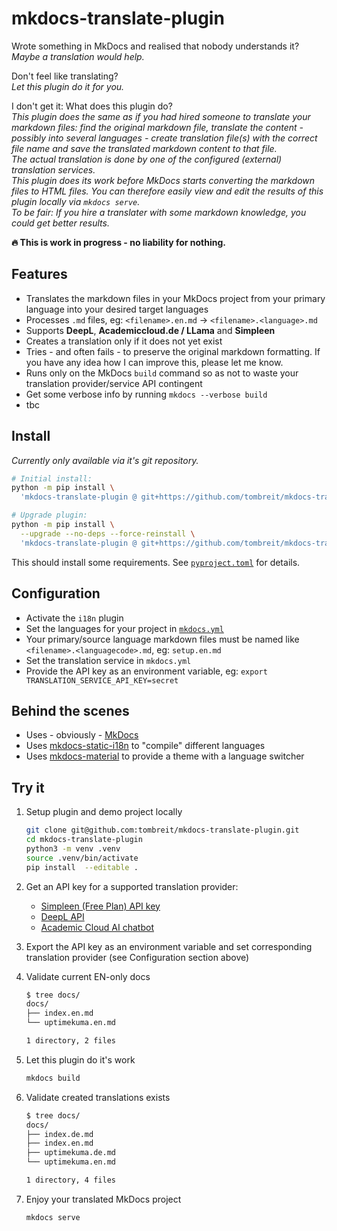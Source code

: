 <!--
SPDX-FileCopyrightText: 2024 Thomas Breitner

SPDX-License-Identifier: MIT
-->

# mkdocs-translate-plugin

Wrote something in MkDocs and realised that nobody understands it?  
*Maybe a translation would help.*

Don't feel like translating?  
*Let this plugin do it for you.*

I don't get it: What does this plugin do?  
*This plugin does the same as if you had hired someone to translate your markdown files: find the original markdown file, translate the content - possibly into several languages - create translation file(s) with the correct file name and save the translated markdown content to that file.*  
*The actual translation is done by one of the configured (external) translation services.*  
*This plugin does its work before MkDocs starts converting the markdown files to HTML files. You can therefore easily view and edit the results of this plugin locally via `mkdocs serve`.*  
*To be fair: If you hire a translater with some markdown knowledge, you could get better results.*

**🔥 This is work in progress - no liability for nothing.**

## Features

- Translates the markdown files in your MkDocs project from your primary language into your desired target languages
- Processes `.md` files, eg:  `<filename>.en.md` → `<filename>.<language>.md`
- Supports **DeepL**, **Academiccloud.de / LLama** and **Simpleen**
- Creates a translation only if it does not yet exist
- Tries - and often fails - to preserve the original markdown formatting. If you have any idea how I can improve this, please let me know.
- Runs only on the MkDocs `build` command so as not to waste your translation provider/service API contingent
- Get some verbose info by running `mkdocs --verbose build`
- tbc

## Install

*Currently only available via it's git repository.*

```bash
# Initial install:
python -m pip install \
  'mkdocs-translate-plugin @ git+https://github.com/tombreit/mkdocs-translate-plugin'

# Upgrade plugin:
python -m pip install \
  --upgrade --no-deps --force-reinstall \
  'mkdocs-translate-plugin @ git+https://github.com/tombreit/mkdocs-translate-plugin'
```

This should install some requirements. See [`pyproject.toml`](https://github.com/tombreit/mkdocs-translate-plugin/blob/main/pyproject.toml) for details.

## Configuration

- Activate the `i18n` plugin
- Set the languages for your project in [`mkdocs.yml`](https://github.com/tombreit/mkdocs-translate-plugin/blob/main/mkdocs.yml)
- Your primary/source language markdown files must be named like `<filename>.<languagecode>.md`, eg: `setup.en.md`
- Set the translation service in `mkdocs.yml`
- Provide the API key as an environment variable, eg: `export TRANSLATION_SERVICE_API_KEY=secret`

## Behind the scenes

- Uses - obviously - [MkDocs](https://www.mkdocs.org/)
- Uses [mkdocs-static-i18n](https://ultrabug.github.io/mkdocs-static-i18n/) to "compile" different languages
- Uses [mkdocs-material](https://squidfunk.github.io/mkdocs-material/) to provide a theme with a language switcher

## Try it

1. Setup plugin and demo project locally

    ```bash
    git clone git@github.com:tombreit/mkdocs-translate-plugin.git
    cd mkdocs-translate-plugin
    python3 -m venv .venv
    source .venv/bin/activate
    pip install  --editable .
    ```

1. Get an API key for a supported translation provider:
    - [Simpleen (Free Plan) API key](https://simpleen.io/signup)
    - [DeepL API](https://www.deepl.com/en/pro#developer)
    - [Academic Cloud AI chatbot](https://academiccloud.de/services/chatai/)

1. Export the API key as an environment variable and set corresponding translation provider (see Configuration section above)

1. Validate current EN-only docs

    ```bash
    $ tree docs/
    docs/
    ├── index.en.md
    └── uptimekuma.en.md
    
    1 directory, 2 files
    ```

1. Let this plugin do it's work

    ```bash
    mkdocs build
    ```

1. Validate created translations exists

    ```bash
    $ tree docs/
    docs/
    ├── index.de.md
    ├── index.en.md
    ├── uptimekuma.de.md
    └── uptimekuma.en.md
    
    1 directory, 4 files
    ```

1. Enjoy your translated MkDocs project

    ```bash
    mkdocs serve
    ```

